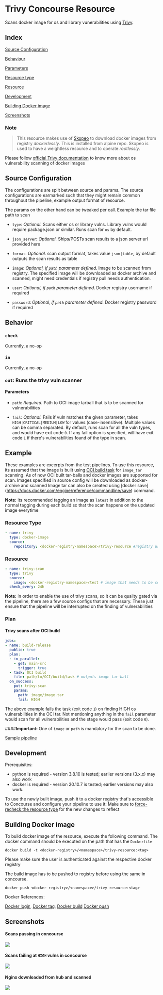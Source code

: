 # Trivy Concourse Resource

Scans docker image for os and library vunerabilities using [Trivy](https://aquasecurity.github.io/trivy/v0.19.2/).
## Index

[Source Configuration](#source-configuration)

[Behaviour](#behavior)

[Parameters](#parameters)

[Resource type](#resource-type)

[Resource](#resource)

[Development](#development)

[Building Docker image](#building-docker-image)

[Screenshots](#screenshots)

### Note

>This resource makes use of [Skopeo](https://github.com/containers/skopeo) to download docker images from registry _dockerlessly_. This 
is installed from alpine repo. 
Skopeo is used to have a weightless resource and to operate _rootlessly_.

Please follow [official Trivy documentation](https://aquasecurity.github.io/trivy/v0.19.2/getting-started/quickstart) to know more about os vulnerability scanning of docker images

## Source Configuration

The configurations are split between source and params. The source configurations are earmarked such that they might 
remain common throughout the pipeline, example output format of resource.

The params on the other hand can be tweaked per call. Example the tar file path to scan

* `type`: *Optional.* Scans either os or library vulns. Library vulns would require package.json or similar. Runs 
  scan for `os` by default.

* `json_server`: *Optional.* Ships/POSTs scan results to a json server url provided here

* `format`: *Optional.* scan output format, takes value `json|table`, by default outputs the scan results as table

* `image`: *Optional, if `path` parameter defined.* Image to be scanned from registry. The specified image will be 
  downloaded as docker archive and scanned, might need credentials if registry pull needs authentication. 

* `user`: *Optional, if `path` parameter defined.* Docker registry username if required

* `password`: *Optional, if `path` parameter defined.* Docker registry password if required

## Behavior

### `check`

Currently, a no-op

### `in`

Currently, a no-op

### `out`: Runs the trivy vuln scanner


#### Parameters

* `path`: *Required.* Path to OCI image tarball that is to be scanned for vulnerabilities

* `fail`: *Optional.* Fails if vuln matches the given parameter, takes `HIGH|CRITICAL|MEDIUM|LOW` for values (case-insensitive). Multiple 
  values can be comma separated. By default, runs scan for all the vuln types, and would have exit code `0`. If any 
  fail option is specified, will have exit code `1` if there's vulnerabilities found of the type in scan.

## Example

These examples are excerpts from the test pipelines. To use this resource, its assumed that the image is built using 
[OCI build task](https://github.com/concourse/oci-build-task#migrating-from-the-docker-image-resource) for `image_tar` 
scanning. As of now 
OCI built tar-balls and docker images are supported for scan. Images specified in source config will be downloaded 
as docker-archive and scanned 
Image tar can also be created using [docker 
save]
(https://docs.docker.com/engine/reference/commandline/save) command.

**Note:** Its recommended tagging an image as `latest` in addition to the normal tagging during each build so that the scan 
happens on the updated image everytime

### Resource Type

``` yaml
- name: trivy
  type: docker-image
  source:
    repository: <docker-registry-namespace>/trivy-resource #registry url and namespace where the resource image is pushed to
```

### Resource

``` yaml
- name: trivy-scan
  type: trivy
  source:
    image: <docker-registry-namespace>/test # image that needs to be scanned
  check_every: 24h
```
**Note:** In order to enable the use of trivy scans, so it can be quality gated via the pipeline, there are a few
source configs that are necessary. These just ensure that the pipeline will be interrupted on the finding of 
vulnerabilities

### Plan

#### Trivy scans after OCI build

``` yaml
jobs:
- name: build-release
  public: true
  plan:
  - in_parallel:
    - get: main-src
      trigger: true
  - task: OCI build
    file: path/to/OCI/build/task # outputs image tar-ball
  on_success:
    put: trivy-scan
    params:
      path: image/image.tar
      fail: HIGH
```
The above example fails the task (exit code `1`) on finding HIGH os vulnerabilities in the OCI tar. Not mentioning 
anything in the `fail` 
parameter would scan for all vulnerabilities and the stage would pass (exit code `0`).

####**Important:** 
One of `image` or `path` is mandatory for the scan to be done.

[Sample pipeline](example-pipeline.yml)

## Development

Prerequisites:
* python is required - version 3.8.10 is tested; earlier versions (3.x.x) may also work
* docker is required - version 20.10.7 is tested; earlier versions may also work.

To use the newly built image, push it to a docker registry that's accessible to
Concourse and configure your pipeline to use it:
Make sure to [force-recheck the resource type](https://concourse-ci.org/managing-resource-types.html#fly-check-resource-type) for the new changes to reflect


## Building Docker image

To build docker image of the resource, execute the following command.
The docker command should be executed on the path that has the `Dockerfile`

`docker build -t <docker-registry>/<namespace>/trivy-resource:<tag>`

Please make sure the user is authenticated against the respective docker registry

The build image has to be pushed to registry before using the same in concourse. 

`docker push <docker-registry>/<namespace>/trivy-resource:<tag>`

Docker References:

[Docker login](https://docs.docker.com/engine/reference/commandline/login/),
[Docker tag](https://docs.docker.com/engine/reference/commandline/tag/),
[Docker build](https://docs.docker.com/engine/reference/commandline/build/)
[Docker push](https://docs.docker.com/engine/reference/commandline/push/)

## Screenshots

#### Scans passing in concourse

![](screens/pass.jpg)

#### Scans failing at `HIGH` vulns in concourse

![](screens/fail.jpg)

#### Nginx downloaded from hub and scanned

![](screens/nginx-fail.jpg)
